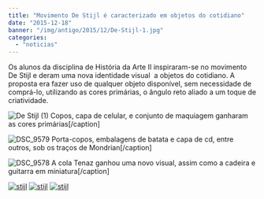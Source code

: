 ```yaml
---
title: "Movimento De Stijl é caracterizado em objetos do cotidiano"
date: "2015-12-18"
banner: "/img/antigo/2015/12/De-Stijl-1.jpg"
categories: 
  - "noticias"
---
```


Os alunos da disciplina de História da Arte II inspiraram-se no movimento De Stijl e deram uma nova identidade visual  a objetos do cotidiano. A proposta era fazer uso de qualquer objeto disponível, sem necessidade de comprá-lo, utilizando as cores primárias, o ângulo reto aliado a um toque de criatividade.

![De Stijl (1)](/img/antigo/2015/12/De-Stijl-1.jpg) Copos, capa de celular, e conjunto de maquiagem ganharam as cores primárias\[/caption\]

![DSC_9579](/img/antigo/2015/12/DSC_9579.jpg) Porta-copos, embalagens de batata e capa de cd, entre outros, sob os traços de Mondrian\[/caption\]

![DSC_9578](/img/antigo/2015/12/DSC_9578.jpg) A cola Tenaz ganhou uma novo visual, assim como a cadeira e guitarra em miniatura\[/caption\]

[![stijl](/img/antigo/2015/12/stijl.bmp)](/img/antigo/2015/12/stijl.bmp)
[![stijl](/img/antigo/2015/12/stijl.bmp)](/img/antigo/2015/12/stijl.bmp) 
[![stijl](/img/antigo/2015/12/stijl.bmp)](/img/antigo/2015/12/stijl.bmp)
